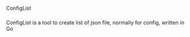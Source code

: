 ###
ConfigList
###

ConfigList is a tool to create list of json file, normally for config, written in Go

